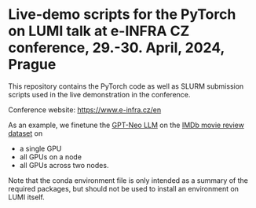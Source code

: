 # Live-demo scripts for the PyTorch on LUMI talk at e-INFRA CZ conference, 29.-30. April, 2024, Prague

This repository contains the PyTorch code as well as SLURM submission scripts used in the live demonstration in the conference.

Conference website: https://www.e-infra.cz/en

As an example, we finetune the [GPT-Neo LLM](https://huggingface.co/EleutherAI/gpt-neo-1.3B) on the [IMDb movie review dataset](https://huggingface.co/datasets/stanfordnlp/imdb) on
- a single GPU
- all GPUs on a node
- all GPUs across two nodes.


Note that the conda environment file is only intended as a summary of the required packages, but should not be used to install an environment on LUMI itself.